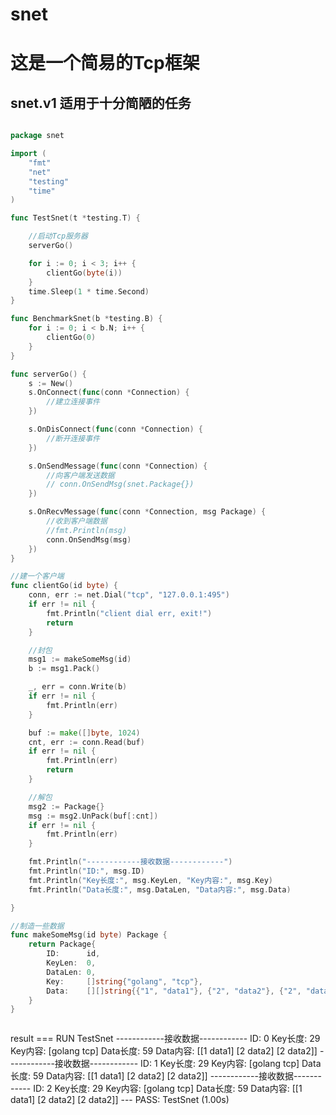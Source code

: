 # snet
# 这是一个简易的Tcp框架
 

## snet.v1 适用于十分简陋的任务

```Go

package snet

import (
	"fmt"
	"net"
	"testing"
	"time"
)

func TestSnet(t *testing.T) {

	//启动Tcp服务器
	serverGo()

	for i := 0; i < 3; i++ {
		clientGo(byte(i))
	}
	time.Sleep(1 * time.Second)
}

func BenchmarkSnet(b *testing.B) {
	for i := 0; i < b.N; i++ {
		clientGo(0)
	}
}

func serverGo() {
	s := New()
	s.OnConnect(func(conn *Connection) {
		//建立连接事件
	})

	s.OnDisConnect(func(conn *Connection) {
		//断开连接事件
	})

	s.OnSendMessage(func(conn *Connection) {
		//向客户端发送数据
		// conn.OnSendMsg(snet.Package{})
	})

	s.OnRecvMessage(func(conn *Connection, msg Package) {
		//收到客户端数据
		//fmt.Println(msg)
		conn.OnSendMsg(msg)
	})
}

//建一个客户端
func clientGo(id byte) {
	conn, err := net.Dial("tcp", "127.0.0.1:495")
	if err != nil {
		fmt.Println("client dial err, exit!")
		return
	}

	//封包
	msg1 := makeSomeMsg(id)
	b := msg1.Pack()

	_, err = conn.Write(b)
	if err != nil {
		fmt.Println(err)
	}

	buf := make([]byte, 1024)
	cnt, err := conn.Read(buf)
	if err != nil {
		fmt.Println(err)
		return
	}

	//解包
	msg2 := Package{}
	msg := msg2.UnPack(buf[:cnt])
	if err != nil {
		fmt.Println(err)
	}

	fmt.Println("------------接收数据------------")
	fmt.Println("ID:", msg.ID)
	fmt.Println("Key长度:", msg.KeyLen, "Key内容:", msg.Key)
	fmt.Println("Data长度:", msg.DataLen, "Data内容:", msg.Data)

}

//制造一些数据
func makeSomeMsg(id byte) Package {
	return Package{
		ID:      id,
		KeyLen:  0,
		DataLen: 0,
		Key:     []string{"golang", "tcp"},
		Data:    [][]string{{"1", "data1"}, {"2", "data2"}, {"2", "data2"}},
	}
}



```
result
  === RUN   TestSnet
  ------------接收数据------------
  ID: 0
  Key长度: 29 Key内容: [golang tcp]
  Data长度: 59 Data内容: [[1 data1] [2 data2] [2 data2]]
  ------------接收数据------------
  ID: 1
  Key长度: 29 Key内容: [golang tcp]
  Data长度: 59 Data内容: [[1 data1] [2 data2] [2 data2]]
  ------------接收数据------------
  ID: 2
  Key长度: 29 Key内容: [golang tcp]
  Data长度: 59 Data内容: [[1 data1] [2 data2] [2 data2]]
  --- PASS: TestSnet (1.00s)


